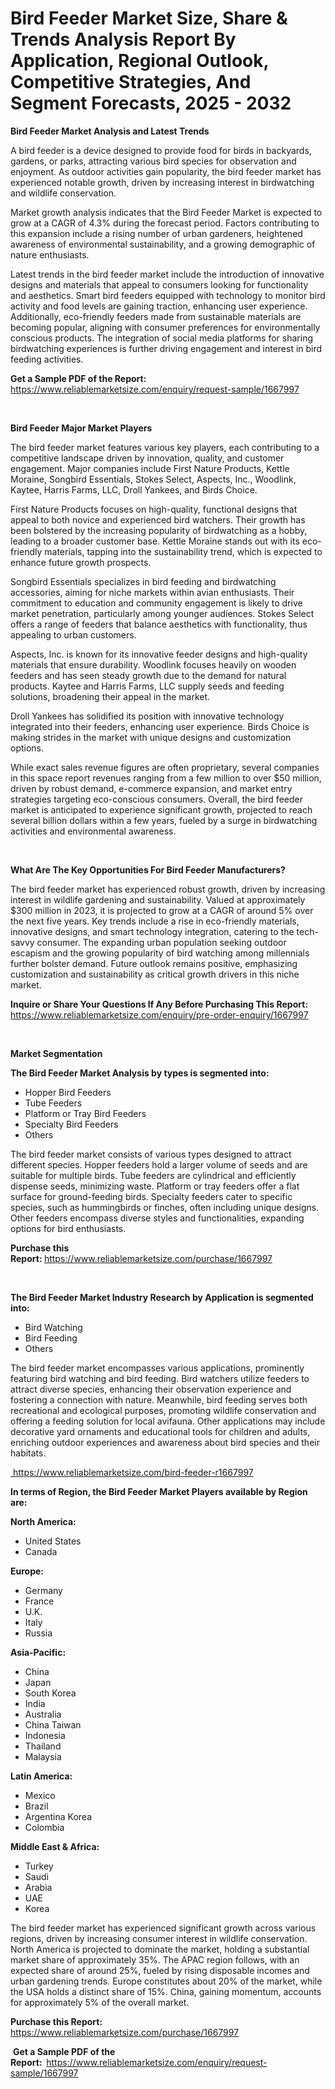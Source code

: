 <p><h1>Bird Feeder Market Size, Share & Trends Analysis Report By Application, Regional Outlook, Competitive Strategies, And Segment Forecasts, 2025 - 2032</h1></p><p><strong>Bird Feeder Market Analysis and Latest Trends</strong></p>
<p><p>A bird feeder is a device designed to provide food for birds in backyards, gardens, or parks, attracting various bird species for observation and enjoyment. As outdoor activities gain popularity, the bird feeder market has experienced notable growth, driven by increasing interest in birdwatching and wildlife conservation. </p><p>Market growth analysis indicates that the Bird Feeder Market is expected to grow at a CAGR of 4.3% during the forecast period. Factors contributing to this expansion include a rising number of urban gardeners, heightened awareness of environmental sustainability, and a growing demographic of nature enthusiasts. </p><p>Latest trends in the bird feeder market include the introduction of innovative designs and materials that appeal to consumers looking for functionality and aesthetics. Smart bird feeders equipped with technology to monitor bird activity and food levels are gaining traction, enhancing user experience. Additionally, eco-friendly feeders made from sustainable materials are becoming popular, aligning with consumer preferences for environmentally conscious products. The integration of social media platforms for sharing birdwatching experiences is further driving engagement and interest in bird feeding activities.</p></p>
<p><strong>Get a Sample PDF of the Report:&nbsp;</strong> <a href="https://www.reliablemarketsize.com/enquiry/request-sample/1667997?utm_campaign=3268&utm_medium=2&utm_source=Github&utm_content=ia&utm_term=17042025&utm_id=bird-feeder">https://www.reliablemarketsize.com/enquiry/request-sample/1667997</a></p>
<p>&nbsp;</p>
<p><strong>Bird Feeder Major Market Players</strong></p>
<p><p>The bird feeder market features various key players, each contributing to a competitive landscape driven by innovation, quality, and customer engagement. Major companies include First Nature Products, Kettle Moraine, Songbird Essentials, Stokes Select, Aspects, Inc., Woodlink, Kaytee, Harris Farms, LLC, Droll Yankees, and Birds Choice.</p><p>First Nature Products focuses on high-quality, functional designs that appeal to both novice and experienced bird watchers. Their growth has been bolstered by the increasing popularity of birdwatching as a hobby, leading to a broader customer base. Kettle Moraine stands out with its eco-friendly materials, tapping into the sustainability trend, which is expected to enhance future growth prospects.</p><p>Songbird Essentials specializes in bird feeding and birdwatching accessories, aiming for niche markets within avian enthusiasts. Their commitment to education and community engagement is likely to drive market penetration, particularly among younger audiences. Stokes Select offers a range of feeders that balance aesthetics with functionality, thus appealing to urban customers.</p><p>Aspects, Inc. is known for its innovative feeder designs and high-quality materials that ensure durability. Woodlink focuses heavily on wooden feeders and has seen steady growth due to the demand for natural products. Kaytee and Harris Farms, LLC supply seeds and feeding solutions, broadening their appeal in the market.</p><p>Droll Yankees has solidified its position with innovative technology integrated into their feeders, enhancing user experience. Birds Choice is making strides in the market with unique designs and customization options. </p><p>While exact sales revenue figures are often proprietary, several companies in this space report revenues ranging from a few million to over $50 million, driven by robust demand, e-commerce expansion, and market entry strategies targeting eco-conscious consumers. Overall, the bird feeder market is anticipated to experience significant growth, projected to reach several billion dollars within a few years, fueled by a surge in birdwatching activities and environmental awareness.</p></p>
<p>&nbsp;</p>
<p><strong>What Are The Key Opportunities For Bird Feeder Manufacturers?</strong></p>
<p><p>The bird feeder market has experienced robust growth, driven by increasing interest in wildlife gardening and sustainability. Valued at approximately $300 million in 2023, it is projected to grow at a CAGR of around 5% over the next five years. Key trends include a rise in eco-friendly materials, innovative designs, and smart technology integration, catering to the tech-savvy consumer. The expanding urban population seeking outdoor escapism and the growing popularity of bird watching among millennials further bolster demand. Future outlook remains positive, emphasizing customization and sustainability as critical growth drivers in this niche market.</p></p>
<p><strong>Inquire or Share Your Questions If Any Before Purchasing This Report:</strong> <a href="https://www.reliablemarketsize.com/enquiry/pre-order-enquiry/1667997?utm_campaign=3268&utm_medium=2&utm_source=Github&utm_content=ia&utm_term=17042025&utm_id=bird-feeder">https://www.reliablemarketsize.com/enquiry/pre-order-enquiry/1667997</a></p>
<p>&nbsp;</p>
<p><strong>Market Segmentation</strong></p>
<p><strong>The Bird Feeder Market Analysis by types is segmented into:</strong></p>
<p><ul><li>Hopper Bird Feeders</li><li>Tube Feeders</li><li>Platform or Tray Bird Feeders</li><li>Specialty Bird Feeders</li><li>Others</li></ul></p>
<p><p>The bird feeder market consists of various types designed to attract different species. Hopper feeders hold a larger volume of seeds and are suitable for multiple birds. Tube feeders are cylindrical and efficiently dispense seeds, minimizing waste. Platform or tray feeders offer a flat surface for ground-feeding birds. Specialty feeders cater to specific species, such as hummingbirds or finches, often including unique designs. Other feeders encompass diverse styles and functionalities, expanding options for bird enthusiasts.</p></p>
<p><strong>Purchase this Report:&nbsp;</strong><a href="https://www.reliablemarketsize.com/purchase/1667997?utm_campaign=3268&utm_medium=2&utm_source=Github&utm_content=ia&utm_term=17042025&utm_id=bird-feeder">https://www.reliablemarketsize.com/purchase/1667997</a></p>
<p>&nbsp;</p>
<p><strong>The Bird Feeder Market Industry Research by Application is segmented into:</strong></p>
<p><ul><li>Bird Watching</li><li>Bird Feeding</li><li>Others</li></ul></p>
<p><p>The bird feeder market encompasses various applications, prominently featuring bird watching and bird feeding. Bird watchers utilize feeders to attract diverse species, enhancing their observation experience and fostering a connection with nature. Meanwhile, bird feeding serves both recreational and ecological purposes, promoting wildlife conservation and offering a feeding solution for local avifauna. Other applications may include decorative yard ornaments and educational tools for children and adults, enriching outdoor experiences and awareness about bird species and their habitats.</p></p>
<p><a href="https://www.reliablemarketsize.com/bird-feeder-r1667997?utm_campaign=3268&utm_medium=2&utm_source=Github&utm_content=ia&utm_term=17042025&utm_id=bird-feeder">&nbsp;https://www.reliablemarketsize.com/bird-feeder-r1667997</a></p>
<p><strong>In terms of Region, the Bird Feeder Market Players available by Region are:</strong></p>
<p>
    <p> <strong> North America: </strong>
        <ul>
            <li>United States</li>
            <li>Canada</li>
        </ul>
        </p> 
    <p> <strong> Europe: </strong>
        <ul>
            <li>Germany</li>
            <li>France</li>
            <li>U.K.</li>
            <li>Italy</li>
            <li>Russia</li>
        </ul>
        </p> 
    <p> <strong> Asia-Pacific: </strong>
        <ul>
            <li>China</li>
            <li>Japan</li>
            <li>South Korea</li>
            <li>India</li>
            <li>Australia</li>
            <li>China Taiwan</li>
            <li>Indonesia</li>
            <li>Thailand</li>
            <li>Malaysia</li>
        </ul>
        </p> 
    <p> <strong> Latin America: </strong>
        <ul>
            <li>Mexico</li>
            <li>Brazil</li>
            <li>Argentina Korea</li>
            <li>Colombia</li>
        </ul>
        </p> 
    <p> <strong> Middle East & Africa: </strong>
        <ul>
            <li>Turkey</li>
            <li>Saudi</li>
            <li>Arabia</li>
            <li>UAE</li>
            <li>Korea</li>
        </ul>
    </p>
    </p>
<p><p>The bird feeder market has experienced significant growth across various regions, driven by increasing consumer interest in wildlife conservation. North America is projected to dominate the market, holding a substantial market share of approximately 35%. The APAC region follows, with an expected share of around 25%, fueled by rising disposable incomes and urban gardening trends. Europe constitutes about 20% of the market, while the USA holds a distinct share of 15%. China, gaining momentum, accounts for approximately 5% of the overall market.</p></p>
<p><strong>Purchase this Report: </strong><a href="https://www.reliablemarketsize.com/purchase/1667997?utm_campaign=3268&utm_medium=2&utm_source=Github&utm_content=ia&utm_term=17042025&utm_id=bird-feeder">https://www.reliablemarketsize.com/purchase/1667997</a></p>
<p>&nbsp;<strong>Get a Sample PDF of the Report:&nbsp;&nbsp;</strong><a href="https://www.reliablemarketsize.com/enquiry/request-sample/1667997?utm_campaign=3268&utm_medium=2&utm_source=Github&utm_content=ia&utm_term=17042025&utm_id=bird-feeder">https://www.reliablemarketsize.com/enquiry/request-sample/1667997</a></p>
<p><strong></strong></p>
<p><p></p><p></p><p></p></p>